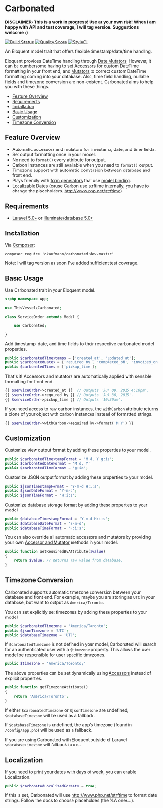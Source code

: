 # Carbonated

**DISCLAIMER: This is a work in progress! Use at your own risk! When I am happy with API and test coverage, I will tag version. Suggestions welcome :)**

[![Build Status](https://travis-ci.org/okaufmann/Carbonated.svg?branch=master)](https://travis-ci.org/okaufmann/Carbonated)
[![Quality Score](https://img.shields.io/scrutinizer/g/okaufmann/Carbonated.svg?style=flat-square)](https://scrutinizer-ci.com/g/okaufmann/Carbonated)
[![StyleCI](https://styleci.io/repos/63108601/shield?branch=master)](https://styleci.io/repos/63108601)

An Eloquent model trait that offers flexible timestamp/date/time handling.

Eloquent provides DateTime handling through [Date Mutators](http://laravel.com/docs/5.1/eloquent-mutators#date-mutators).  However, it can be cumbersome having to set [Accessors](http://laravel.com/docs/5.1/eloquent-mutators#accessors-and-mutators) for custom DateTime formatting in your front end, and [Mutators](http://laravel.com/docs/5.1/eloquent-mutators#accessors-and-mutators) to correct custom DateTime formatting coming into your database.  Also, time field handling, nullable fields and timezone conversion are non-existent.  Carbonated aims to help you with these things.

- [Feature Overview](#feature-overview)
- [Requirements](#requirements)
- [Installation](#installation)
- [Basic Usage](#basic-usage)
- [Customization](#customization)
- [Timezone Conversion](#timezone-conversion)

## Feature Overview

- Automatic accessors and mutators for timestamp, date, and time fields.
- Set output formatting once in your model.
- No need to `format()` every attribute for output.
- Carbon instances are still available when you need to `format()` output.
- Timezone support with automatic conversion between database and front end.
- Plays friendly with [form generators](https://github.com/adamwathan/form) that use [model binding](https://github.com/adamwathan/form#model-binding).
- Localizable Dates (cause Carbon use strftime internally, you have to change the placeholders. http://www.php.net/strftime)

## Requirements

- [Laravel 5.0+](http://laravel.com) or [illuminate/database 5.0+](https://github.com/illuminate/database/tree/master)

## Installation

Via [Composer](https://getcomposer.org):
```
composer require 'okaufmann/carbonated:dev-master'
```
Note: I will tag version as soon I've added sufficient test coverage.

## Basic Usage

Use Carbonated trait in your Eloquent model.
```php
<?php namespace App;

use ThisVessel\Carbonated;

class ServiceOrder extends Model {

    use Carbonated;

}
```

Add timestamp, date, and time fields to their respective carbonated model properties.
```php
public $carbonatedTimestamps = ['created_at', 'updated_at'];
public $carbonatedDates = ['required_by', 'completed_on', 'invoiced_on'];
public $carbonatedTimes = ['pickup_time'];
```

That's it!  Accessors and mutators are automatically applied with sensible formatting for front end.
```php
{{ $serviceOrder->created_at }}  // Outputs 'Jun 09, 2015 4:10pm'.
{{ $serviceOrder->required_by }} // Outputs 'Jul 30, 2015'.
{{ $serviceOrder->pickup_time }} // Outputs '10:30am'.
```

If you need access to raw carbon instances, the `withCarbon` attribute returns a clone of your object with carbon instances instead of formatted strings.
```php
{{ $serviceOrder->withCarbon->required_by->format('M Y') }}
```

## Customization

Customize view output format by adding these properties to your model.
```php
public $carbonatedTimestampFormat = 'M d, Y g:ia';
public $carbonatedDateFormat = 'M d, Y';
public $carbonatedTimeFormat = 'g:ia';
```

Customize JSON output format by adding these properties to your model.
```php
public $jsonTimestampFormat = 'Y-m-d H:i:s';
public $jsonDateFormat = 'Y-m-d';
public $jsonTimeFormat = 'H:i:s';
```

Customize database storage format by adding these properties to your model.
```php
public $databaseTimestampFormat = 'Y-m-d H:i:s';
public $databaseDateFormat = 'Y-m-d';
public $databaseTimeFormat = 'H:i:s';
```

You can also override all automatic accessors and mutators by providing your own [Accessor and Mutator](http://laravel.com/docs/5.1/eloquent-mutators#accessors-and-mutators) methods in your model.
```php
public function getRequiredByAttribute($value)
{
    return $value; // Returns raw value from database.
}
```

## Timezone Conversion

Carbonated supports automatic timezone conversion between your database and front end.  For example, maybe you are storing as `UTC` in your database, but want to output as `America/Toronto`.

You can set explicitly set timezones by adding these properties to your model.
```php
public $carbonatedTimezone = 'America/Toronto';
public $jsonTimezone = 'UTC';
public $databaseTimezone = 'UTC';
```

If `$carbonatedTimezone` is not defined in your model, Carbonated will search for an authenticated user with a `$timezone` property.  This allows the user model be responsible for user specific timezones.
```php
public $timezone = 'America/Toronto;'
```

The above properties can be set dynamically using [Accessors](http://laravel.com/docs/5.1/eloquent-mutators#accessors-and-mutators) instead of explicit properties.
```php
public function getTimezoneAttribute()
{
    return 'America/Toronto';
}
```

If either `$carbonatedTimezone` or `$jsonTimezone` are undefined, `$databaseTimezone` will be used as a fallback.

If `$databaseTimezone` is undefined, the app's timezone (found in `/config/app.php`) will be used as a fallback.

If you are using Carbonated with Eloquent outside of Laravel, `$databaseTimezone` will fallback to `UTC`.

## Localization

If you need to print your dates with days of week, you can enable Localization. 

```php
public $carbonatedLocalizedFormats = true; 
```
If this is set, Carbonated will use http://www.php.net/strftime to format date strings. Follow the docs to choose placeholdes (the %A ones...).
